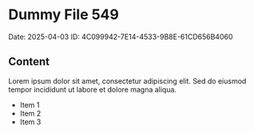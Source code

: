 # Dummy File 549

Date: 2025-04-03
ID: 4C099942-7E14-4533-9B8E-61CD656B4060

## Content

Lorem ipsum dolor sit amet, consectetur adipiscing elit.
Sed do eiusmod tempor incididunt ut labore et dolore magna aliqua.

* Item 1
* Item 2
* Item 3
